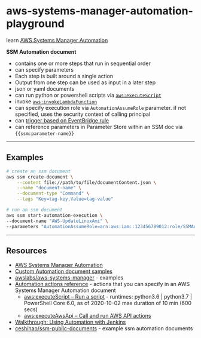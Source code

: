 # aws-systems-manager-automation-playground

learn [AWS Systems Manager Automation](https://docs.aws.amazon.com/systems-manager/latest/userguide/systems-manager-automation.html)

**SSM Automation document**

* contains one or more steps that run in sequential order
* can specify parameters
* Each step is built around a single action
* Output from one step can be used as input in a later step
* json or yaml documents
* can run python or powershell scripts via [`aws:executeScript`](https://docs.aws.amazon.com/systems-manager/latest/userguide/automation-action-executeScript.html)
* invoke [`aws:invokeLambdaFunction`](https://docs.aws.amazon.com/systems-manager/latest/userguide/automation-action-lamb.html)
* can specify execution role via `AutomationAssumeRole` parameter.  if not specified, uses the security context of calling principal
* can [trigger based on EventBridge rule](https://docs.aws.amazon.com/systems-manager/latest/userguide/automation-cwe-target.html)
* can reference parameters in Parameter Store within an SSM doc via `{{ssm:parameter-name}}`

---

## Examples

```sh
# create an ssm document
aws ssm create-document \
    --content file://path/to/file/documentContent.json \
    --name "document-name" \
    --document-type "Command" \
    --tags "Key=tag-key,Value=tag-value"

# run an ssm document
aws ssm start-automation-execution \
--document-name "AWS-UpdateLinuxAmi" \
--parameters "AutomationAssumeRole=arn:aws:iam::123456789012:role/SSMAutomationRole,SourceAmiId=ami-EXAMPLE,IamInstanceProfileName=EC2InstanceRole"
```

---

## Resources

* [AWS Systems Manager Automation](https://docs.aws.amazon.com/systems-manager/latest/userguide/systems-manager-automation.html)
* [Custom Automation document samples](https://docs.aws.amazon.com/systems-manager/latest/userguide/automation-document-samples.html)
* [awslabs/aws-systems-manager](https://github.com/awslabs/aws-systems-manager) - examples
* [Automation actions reference](https://docs.aws.amazon.com/systems-manager/latest/userguide/automation-actions.html) - actions that you can specify in an AWS Systems Manager Automation document
    * [aws:executeScript – Run a script](https://docs.aws.amazon.com/systems-manager/latest/userguide/automation-action-executeScript.html) - runtimes: python3.6 | python3.7 | PowerShell Core 6.0, as of 2020-10-02 max duration of 10 min (600 secs)
    * [aws:executeAwsApi – Call and run AWS API actions](https://docs.aws.amazon.com/systems-manager/latest/userguide/automation-action-executeAwsApi.html)
* [Walkthrough: Using Automation with Jenkins](https://docs.aws.amazon.com/systems-manager/latest/userguide/automation-jenkins.html)
* [ceshihao/ssm-public-documents](https://github.com/ceshihao/ssm-public-documents) - example ssm automation documents
